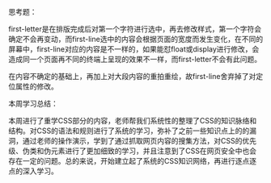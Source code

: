 思考题：

first-letter是在排版完成后对第一个字符进行选中，再去修改样式，第一个字符会确定不会再变动，而first-line选中的内容会根据页面的宽度而发生变化，在不同的屏幕中，first-line对应的内容是不一样的，如果能怼float或display进行修改，会造成同一个页面再不同的终端上呈现的效果不一样，而first-letter不会有此问题。

在内容不确定的基础上，再加上对大段内容的重拍重绘，故first-line舍弃掉了对定位属性的修改。



本周学习总结：

本周进行了重学CSS部分的内容，老师帮我们系统性的整理了CSS的知识脉络和结构。对CSS的语法和规则进行了系统的学习，弥补了之前一些知识点上的的漏洞，通过老师的操作演示，学到了通过抓取网页内容的搜集方法，对CSS的优先级、伪类和伪元素进行了更加细致的学习，并且注意到了CSS在网页安全中也会存在一定的问题。总的来说，开始建立起了系统的CSS知识网络，再进行逐点逐点的深入学习。